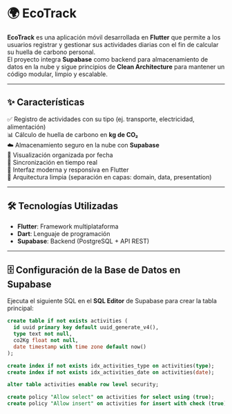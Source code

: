 # 🌍 EcoTrack

**EcoTrack** es una aplicación móvil desarrollada en **Flutter** que permite a los usuarios registrar y gestionar sus actividades diarias con el fin de calcular su huella de carbono personal.  
El proyecto integra **Supabase** como backend para almacenamiento de datos en la nube y sigue principios de **Clean Architecture** para mantener un código modular, limpio y escalable.

---

## ✨ Características

✅ Registro de actividades con su tipo (ej. transporte, electricidad, alimentación)  
📊 Cálculo de huella de carbono en **kg de CO₂**  
☁️ Almacenamiento seguro en la nube con **Supabase**  
📅 Visualización organizada por fecha  
🔄 Sincronización en tiempo real  
🎨 Interfaz moderna y responsiva en Flutter  
🧩 Arquitectura limpia (separación en capas: domain, data, presentation)  

---

## 🛠️ Tecnologías Utilizadas

- **Flutter**: Framework multiplataforma  
- **Dart**: Lenguaje de programación  
- **Supabase**: Backend (PostgreSQL + API REST)  

---

## 🗄️ Configuración de la Base de Datos en Supabase

Ejecuta el siguiente SQL en el **SQL Editor** de Supabase para crear la tabla principal:

```sql
create table if not exists activities (
  id uuid primary key default uuid_generate_v4(),
  type text not null,
  co2Kg float not null,
  date timestamp with time zone default now()
);

create index if not exists idx_activities_type on activities(type);
create index if not exists idx_activities_date on activities(date);

alter table activities enable row level security;

create policy "Allow select" on activities for select using (true);
create policy "Allow insert" on activities for insert with check (true);
